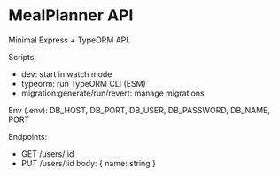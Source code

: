# MealPlanner API

Minimal Express + TypeORM API.

Scripts:

-   dev: start in watch mode
-   typeorm: run TypeORM CLI (ESM)
-   migration:generate/run/revert: manage migrations

Env (.env):
DB_HOST, DB_PORT, DB_USER, DB_PASSWORD, DB_NAME, PORT

Endpoints:

-   GET /users/:id
-   PUT /users/:id body: { name: string }
